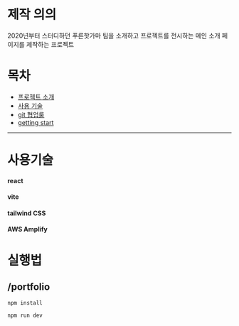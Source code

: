 # 제작 의의
2020년부터 스터디하던 푸른핫가마 팀을 소개하고 프로젝트를 전시하는 메인 소개 페이지를 제작하는 프로젝트

# 목차 
- [프로젝트 소개](#NEVERMIND)
- [사용 기술](#사용-기술)
- [git 협업룰](docs/projectRules.md)
- [getting start](#getting-start)

---

# 사용기술
#### react
#### vite
#### tailwind CSS
#### AWS Amplify


# 실행법

## /portfolio
```
npm install
```
```
npm run dev
```
